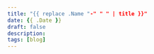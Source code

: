 ```yaml
---
title: "{{ replace .Name "-" " " | title }}"
date: {{ .Date }}
draft: false
description: 
tags: [blog]
---
```


